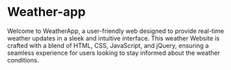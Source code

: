 # Weather-app
 Welcome to WeatherApp, a user-friendly web  designed to provide real-time weather updates in a sleek and intuitive interface. This weather Website is crafted with a blend of HTML, CSS, JavaScript, and jQuery, ensuring a seamless experience for users looking to stay informed about the weather conditions.
